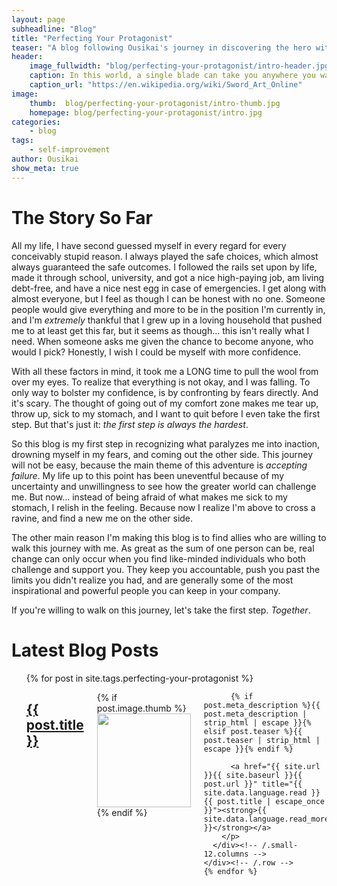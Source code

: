 ```yaml
---
layout: page
subheadline: "Blog"
title: "Perfecting Your Protagonist"
teaser: "A blog following Ousikai's journey in discovering the hero within."
header:
    image_fullwidth: "blog/perfecting-your-protagonist/intro-header.jpg"
    caption: In this world, a single blade can take you anywhere you want to go.
    caption_url: "https://en.wikipedia.org/wiki/Sword_Art_Online"
image:
    thumb:  blog/perfecting-your-protagonist/intro-thumb.jpg
    homepage: blog/perfecting-your-protagonist/intro.jpg
categories:
    - blog
tags:
    - self-improvement
author: Ousikai
show_meta: true
---
```

# The Story So Far
All my life, I have second guessed myself in every regard for every conceivably stupid reason. I always played the safe choices, which almost always guaranteed the safe outcomes. I followed the rails set upon by life, made it through school, university, and got a nice high-paying job, am living debt-free, and have a nice nest egg in case of emergencies. I get along with almost everyone, but I feel as though I can be honest with no one. Someone people would give everything and more to be in the position I'm currently in, and I'm *extremely* thankful that I grew up in a loving household that pushed me to at least get this far, but it seems as though... this isn't really what I need. When someone asks me given the chance to become anyone, who would I pick? Honestly, I wish I could be myself with more confidence.

With all these factors in mind, it took me a LONG time to pull the wool from over my eyes. To realize that everything is not okay, and I was falling. To only way to bolster my confidence, is by confronting by fears directly. And it's scary. The thought of going out of my comfort zone makes me tear up, throw up, sick to my stomach, and I want to quit before I even take the first step. But that's just it: *the first step is always the hardest*.

So this blog is my first step in recognizing what paralyzes me into inaction, drowning myself in my fears, and coming out the other side. This journey will not be easy, because the main theme of this adventure is *accepting failure*. My life up to this point has been uneventful because of my uncertainty and unwillingness to see how the greater world can challenge me. But now... instead of being afraid of what makes me sick to my stomach, I relish in the feeling. Because now I realize I'm above to cross a ravine, and find a new me on the other side.

The other main reason I'm making this blog is to find allies who are willing to walk this journey with me. As great as the sum of one person can be, real change can only occur when you find like-minded individuals who both challenge and support you. They keep you accountable, push you past the limits you didn't realize you had, and are generally some of the most inspirational and powerful people you can keep in your company.  

If you're willing to walk on this journey, let's take the first step. *Together*.


# Latest Blog Posts
<ul>
    {% for post in site.tags.perfecting-your-protagonist %}
    <div class="row">
      <div class="small-12 columns b60">
        <h2><a href="{{ site.url }}{{ site.baseurl }}{{ post.url }}">{{ post.title }}</a></h2>
        <p>
          {% if post.image.thumb %}<a href="{{ site.url }}{{ site.baseurl }}{{ post.url }}" title="{{ post.title | escape_once }}"><img src="{{ site.urlimg }}{{ post.image.thumb }}" class="alignleft" width="150" height="150"></a>{% endif %}

          {% if post.meta_description %}{{ post.meta_description | strip_html | escape }}{% elsif post.teaser %}{{ post.teaser | strip_html | escape }}{% endif %}

          <a href="{{ site.url }}{{ site.baseurl }}{{ post.url }}" title="{{ site.data.language.read }} {{ post.title | escape_once }}"><strong>{{ site.data.language.read_more }}</strong></a>
        </p>
      </div><!-- /.small-12.columns -->
    </div><!-- /.row -->
    {% endfor %}
</ul>


<!-- [![ko-fi](https://www.ko-fi.com/img/githubbutton_sm.svg)](https://ko-fi.com/Q5Q81LOP9) -->

